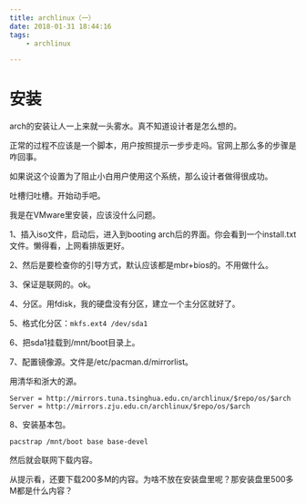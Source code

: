 ```yaml
---
title: archlinux（一）
date: 2018-01-31 18:44:16
tags:
	- archlinux

---
```




# 安装

arch的安装让人一上来就一头雾水。真不知道设计者是怎么想的。

正常的过程不应该是一个脚本，用户按照提示一步步走吗。官网上那么多的步骤是咋回事。

如果说这个设置为了阻止小白用户使用这个系统，那么设计者做得很成功。

吐槽归吐槽。开始动手吧。

我是在VMware里安装，应该没什么问题。

1、插入iso文件，启动后，进入到booting arch后的界面。你会看到一个install.txt文件。懒得看，上网看排版更好。

2、然后是要检查你的引导方式，默认应该都是mbr+bios的。不用做什么。

3、保证是联网的。ok。

4、分区。用fdisk，我的硬盘没有分区，建立一个主分区就好了。

5、格式化分区：`mkfs.ext4 /dev/sda1`

6、把sda1挂载到/mnt/boot目录上。

7、配置镜像源。文件是/etc/pacman.d/mirrorlist。

用清华和浙大的源。

```
Server = http://mirrors.tuna.tsinghua.edu.cn/archlinux/$repo/os/$arch
Server = http://mirrors.zju.edu.cn/archlinux/$repo/os/$arch
```

8、安装基本包。

```
pacstrap /mnt/boot base base-devel
```

然后就会联网下载内容。

从提示看，还要下载200多M的内容。为啥不放在安装盘里呢？那安装盘里500多M都是什么内容？









